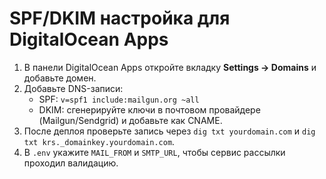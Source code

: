 # SPF/DKIM настройка для DigitalOcean Apps

1. В панели DigitalOcean Apps откройте вкладку **Settings → Domains** и добавьте домен.
2. Добавьте DNS-записи:
   - SPF: `v=spf1 include:mailgun.org ~all`
   - DKIM: сгенерируйте ключи в почтовом провайдере (Mailgun/Sendgrid) и добавьте как CNAME.
3. После деплоя проверьте запись через `dig txt yourdomain.com` и `dig txt krs._domainkey.yourdomain.com`.
4. В `.env` укажите `MAIL_FROM` и `SMTP_URL`, чтобы сервис рассылки проходил валидацию.
